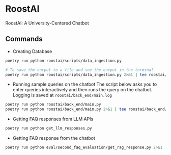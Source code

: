 # RoostAI
RoostAI: A University-Centered Chatbot

## Commands

- Creating Database
```bash
poetry run python roostai/scripts/data_ingestion.py

# To save the output to a file and see the output in the terminal
poetry run python roostai/scripts/data_ingestion.py 2>&1 | tee roostai/scripts/data_ingestion_v2.out
```

- Running sample queries on the chatbot
    The script below asks you to enter queries interactively and then runs the query on the chatbot.
    Logging is saved at `roostai/back_end/main.log`
```bash
poetry run python roostai/back_end/main.py
poetry run python roostai/back_end/main.py 2>&1 | tee roostai/back_end/dry-run.out
```

-  Getting FAQ responses from LLM APIs
```bash
poetry run python get_llm_responses.py
```

- Getting FAQ response from the chatbot
```bash
poetry run python eval/second_faq_evaluation/get_rag_response.py 2>&1 | tee eval/second_faq_evaluation/get_rag_response.out
```
